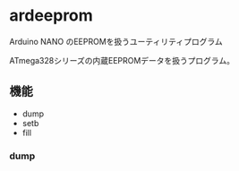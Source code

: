 # ardeeprom
Arduino NANO のEEPROMを扱うユーティリティプログラム

ATmega328シリーズの内蔵EEPROMデータを扱うプログラム。

## 機能
* dump
* setb
* fill

### dump 